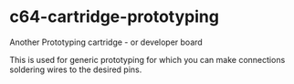 # c64-cartridge-prototyping
Another Prototyping cartridge - or developer board

This is used for generic prototyping for which you can make connections soldering wires to the desired pins.

